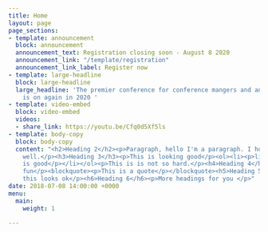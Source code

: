 ```yaml
---
title: Home
layout: page
page_sections:
- template: announcement
  block: announcement
  announcement_text: Registration closing soon - August 8 2020
  announcement_link: "/template/registration"
  announcement_link_label: Register now
- template: large-headline
  block: large-headline
  large_headline: 'The premier conference for conference mangers and and evangelists
    is on again in 2020 '
- template: video-embed
  block: video-embed
  videos:
  - share_link: https://youtu.be/Cfq0d5Xf5ls
- template: body-copy
  block: body-copy
  content: "<h2>Heading 2</h2><p>Paragraph, hello I'm a paragraph. I hope you are
    well.</p><h3>Heading 3</h3><p>This is looking good</p><ol><li><p>list</p><ul><li><p>list</p></li><li><p>list</p></li></ul></li><li><p>this
    is good</p></li></ol><p>This is is not so hard.</p><h4>Heading 4</h4><p>This is
    fun</p><blockquote><p>This is a quote</p></blockquote><h5>Heading 5 </h5><p>Hope
    this looks ok</p><h6>Heading 6</h6><p>More headings for you </p>"
date: 2018-07-08 14:00:00 +0000
menu:
  main:
    weight: 1

---
```

